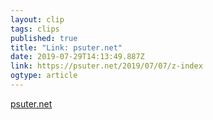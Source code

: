 ```yaml
---
layout: clip 
tags: clips 
published: true 
title: "Link: psuter.net" 
date: 2019-07-29T14:13:49.887Z 
link: https://psuter.net/2019/07/07/z-index 
ogtype: article 
---
```

[psuter.net](https://psuter.net/2019/07/07/z-index) 

